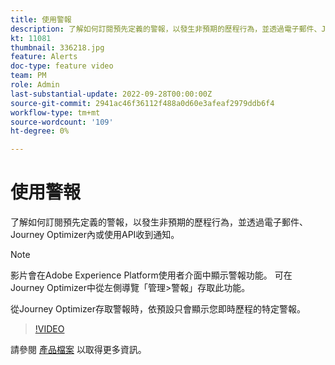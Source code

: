 ```yaml
---
title: 使用警報
description: 了解如何訂閱預先定義的警報，以發生非預期的歷程行為，並透過電子郵件、Journey Optimizer內或使用API收到通知。
kt: 11081
thumbnail: 336218.jpg
feature: Alerts
doc-type: feature video
team: PM
role: Admin
last-substantial-update: 2022-09-28T00:00:00Z
source-git-commit: 2941ac46f36112f488a0d60e3afeaf2979ddb6f4
workflow-type: tm+mt
source-wordcount: '109'
ht-degree: 0%

---
```



# 使用警報

了解如何訂閱預先定義的警報，以發生非預期的歷程行為，並透過電子郵件、Journey Optimizer內或使用API收到通知。

>[!NOTE]
>
>影片會在Adobe Experience Platform使用者介面中顯示警報功能。 可在Journey Optimizer中從左側導覽「管理>警報」存取此功能。
>
>
>從Journey Optimizer存取警報時，依預設只會顯示您即時歷程的特定警報。

>[!VIDEO](https://video.tv.adobe.com/v/336218?quality=12)

請參閱 [產品檔案](https://experienceleague.adobe.com/docs/journey-optimizer/using/reporting/alerts.html?lang=en) 以取得更多資訊。
